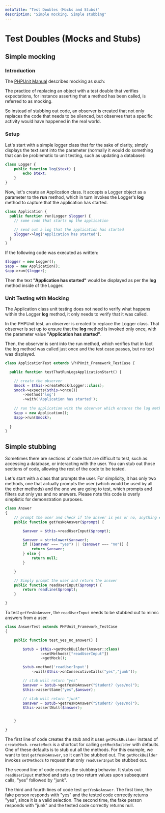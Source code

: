 ```yaml
---
metaTitle: "Test Doubles (Mocks and Stubs)"
description: "Simple mocking, Simple stubbing"
---
```


# Test Doubles (Mocks and Stubs)



## Simple mocking


### Introduction

The [PHPUnit Manual](https://phpunit.de/manual/current/en/test-doubles.html#test-doubles.mock-objects) describes mocking as such:

> 
<p>The practice of replacing an object with a test double that verifies
expectations, for instance asserting that a method has been called, is
referred to as mocking.</p>


So instead of stubbing out code, an observer is created that not only replaces the code that needs to be silenced, but observes that a specific activity would have happened in the real world.

### Setup

Let's start with a simple logger class that for the sake of clarity, simply displays the text sent into the parameter (normally it would do something that can be problematic to unit testing, such as updating a database):

```php
class Logger {
    public function log($text) {
        echo $text;
    }
}

```

Now, let's create an Application class.  It accepts a Logger object as a parameter to the **run** method, which in turn invokes the Logger's **log** method to capture that the application has started.

```php
class Application {
  public function run(Logger $logger) {
    // some code that starts up the application

    // send out a log that the application has started
    $logger->log('Application has started');
  }
}

```

If the following code was executed as written:

```php
$logger = new Logger();
$app = new Application();
$app->run($logger);

```

Then the text **"Application has started"** would be displayed as per the **log** method inside of the Logger.

### Unit Testing with Mocking

The Application class unit testing does not need to verify what happens within the Logger **log** method, it only needs to verify that it was called.

In the PHPUnit test, an observer is created to replace the Logger class.  That observer is set up to ensure that the **log** method is invoked only once, with the parameter value **"Application has started"**.

Then, the observer is sent into the run method, which verifies that in fact the log method was called just once and the test case passes, but no text was displayed.

```php
class ApplicationTest extends \PHPUnit_Framework_TestCase {

  public function testThatRunLogsApplicationStart() {

    // create the observer
    $mock = $this->createMock(Logger::class);
    $mock->expects($this->once())
        ->method('log')
        ->with('Application has started');
    
    // run the application with the observer which ensures the log method was called
    $app = new Application();
    $app->run($mock);
  
  }
}

```



## Simple stubbing


Sometimes there are sections of code that are difficult to test, such as accessing a database, or interacting with the user.  You can stub out those sections of code, allowing the rest of the code to be tested.

Let's start with a class that prompts the user.  For simplicity, it has only two methods, one that actually prompts the user (which would be used by all the other methods) and the one we are going to test, which prompts and filters out only yes and no answers.  Please note this code is overly simplistic for demonstration purposes.

```php
class Answer
{
    // prompt the user and check if the answer is yes or no, anything else, return null
    public function getYesNoAnswer($prompt) {

        $answer = $this->readUserInput($prompt);

        $answer = strtolower($answer);
        if (($answer === "yes") || ($answer === "no")) {
            return $answer;
        } else {
            return null;
        }

    }

    // Simply prompt the user and return the answer
    public function readUserInput($prompt) {
        return readline($prompt);
    }

}

```

To test `getYesNoAnswer`, the `readUserInput` needs to be stubbed out to mimic answers from a user.

```php
class AnswerTest extends PHPUnit_Framework_TestCase
{

    public function test_yes_no_answer() {

        $stub = $this->getMockBuilder(Answer::class)
                ->setMethods(["readUserInput"])
                ->getMock();

        $stub->method('readUserInput')
            ->will($this->onConsecutiveCalls("yes","junk"));

        // stub will return "yes"
        $answer = $stub->getYesNoAnswer("Student? (yes/no)");
        $this->assertSame("yes",$answer);

        // stub will return "junk"
        $answer = $stub->getYesNoAnswer("Student? (yes/no)");
        $this->assertNull($answer);


    }

}

```

The first line of code creates the stub and it uses `getMockBuilder` instead of `createMock`.  `createMock` is a shortcut for calling `getMockBuilder` with defaults.  One of these defaults is to stub out all the methods.  For this example, we want to test `getYesNoAnswer`, so it can't be stubbed out.  The `getMockBuilder` invokes `setMethods` to request that only `readUserInput` be stubbed out.

The second line of code creates the stubbing behavior.  It stubs out `readUserInput` method and sets up two return values upon subsequent calls, "yes" followed by "junk".

The third and fourth lines of code test `getYesNoAnswer`. The first time, the fake person responds with "yes" and the tested code correctly returns "yes", since it is a valid selection.  The second time, the fake person responds with "junk" and the tested code correctly returns null.

